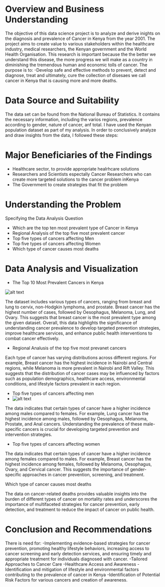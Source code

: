 # Overview and Business Understanding
The objective of this data science project is to analyze and derive inights on the diagnosis and prevalence of Cancer in Kenya from the year 2001. The project aims to create value to various stakeholders within the healthcare industry, medical researchers, the Kenyan government and the World Health Organisation. This research is important because the the better we understand this disease, the more progress we will make as a country in diminishing the tremendous human and economic tolls of cancer. 
The purpose is to: -Develop safe and effective methods to prevent, detect and diagnose, treat and ultimately, cure the collection of disesaes we call cancer in Kenya that is causing more and more deaths.

# Data Source and Suitability
The data set can be found from the National Bureau of Statistics. It contains the necessary information, including the varios regions, prevalence according to gender, nature of cancer, anf total. I have used the Kenyan population dataset as part of my analysis. In order to conclusively analyze and draw insights from the data, I followed these steps:

# Major Beneficiaries of the Findings
- Healthcare sector, to provide appropriate healrhcare solutions
- Researchers and Scientists espectally Cancer Researchers who can create more targeted solutions to the cancer problem inKenya
- The Government to create strategies that fit the problem

# Understanding the Problem
Specifying the Data Analysis Question
- Which are the top ten most prevalent type of Cancer in Kenya
- Regional Analysis of the top five most prevalent cancer
- Top five types of cancers affecting Men
- Top five types of cancers affecting Women
- Which type of cancer causes most deaths

# Data Analysis and Visualization
- The Top 10 Most Prevalent Cancers in Kenya
  
![alt text](https://github.com/WinzyOsolo/Cancer-Diagnosis-Analysis-in-Kenya-from-the-year2001/blob/main/Top%2010%20Cancers.png)

The dataset includes various types of cancers, ranging from breast and lung to cervix, non-Hodgkin lymphoma, and prostate. Breast cancer has the highest number of cases, followed by Oesophagus, Melanoma, Lung, and Ovary. This suggests that breast cancer is the most prevalent type among the given dataset.
Overall, this data highlights the significance of understanding cancer prevalence to develop targeted prevention strategies, improve healthcare services, and enhance public health interventions to combat cancer effectively.

- Regional Analusis of the top five most prevanet cancers

Each type of cancer has varying distributions across different regions. For example, Breast cancer has the highest incidence in Nairobi and Central regions, while Melanoma is more prevalent in Nairobi and Rift Valley. This suggests that the distribution of cancer cases may be influenced by factors such as population demographics, healthcare access, environmental conditions, and lifestyle factors prevalent in each region.

- Top five types of cancers affecting men
- ![alt text]()

The data indicates that certain types of cancer have a higher incidence among males compared to females. For example, Lung cancer has the highest incidence among males, followed by Oesophagus, Melanoma, Prostate, and Anal cancers. Understanding the prevalence of these male-specific cancers is crucial for developing targeted prevention and intervention strategies.

- Top five types of cancers affecting women

The data indicates that certain types of cancer have a higher incidence among females compared to males. For example, Breast cancer has the highest incidence among females, followed by Melanoma, Oesophagus, Ovary, and Cervical cancer. This suggests the importance of gender-specific approaches in cancer prevention, screening, and treatment.

Which type of cancer causes most deaths


The data on cancer-related deaths provides valuable insights into the burden of different types of cancer on mortality rates and underscores the importance of multifaceted strategies for cancer prevention, early detection, and treatment to reduce the impact of cancer on public health.

# Conclusion and Recommendations
There is need for:
-Implementing evidence-based strategies for cancer prevention, promoting healthy lifestyle behaviors, increasing access to cancer screening and early detection services, and ensuring timely and appropriate treatment for individuals diagnosed with cancer.
-Tailored Approaches to Cancer Care 
-Healthcare Access and Awareness
-Identification and mitigation of lifestyle and environmental factors contributing to the prevalence of cancer in Kenya
-Identification of Potential Risk Factors for various cancers and creation of awareness.



